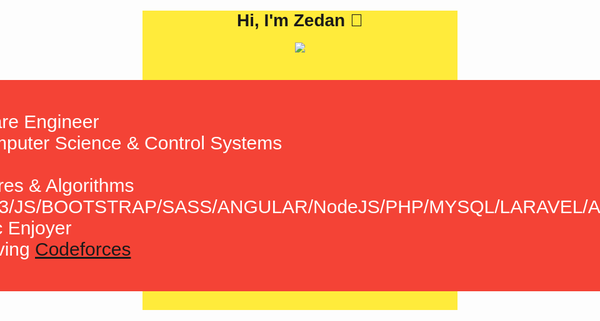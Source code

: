 <div style="background-color: #ffeb3b; font-family: Arial, Helvetica, sans-serif;">
    <h1 align="center">Hi, I'm Zedan 👋</h1>
<p align="center">
<a href="https://www.linkedin.com/in/zedan-mohamed-9ba98b21a/"><img src="https://img.shields.io/badge/linkedin-%230177B5?style=flat&logo=linkedin&logoColor=white"/></a>
    
    
    
  </p>
  <div style="display: flex; align-items: center;justify-content: center;">
    <P style="background: #f44336;padding:50px;color:#fff;font-size: 30px;border-radius: 6px;">  
        <span>-I'm a Software Engineer</span> <br>
        <span>-Studies Computer Science & Control Systems </span> <br>
        <span>-Skills :<br> 
            Data Structures & Algorithms <br>
            HTML5/CSS3/JS/BOOTSTRAP/SASS/ANGULAR/NodeJS/PHP/MYSQL/LARAVEL/API/C++/C/C# <br>
            Math & Logic Enjoyer <br>
Problem Solving <a href='https://codeforces.com/profile/Zedan'>Codeforces</a>
        </span>
    

</div>
  



